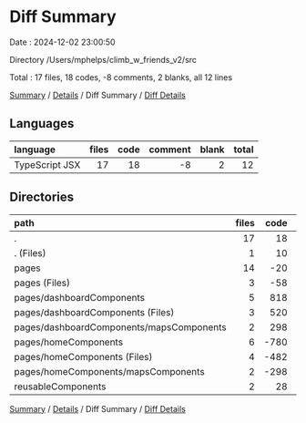 # Diff Summary

Date : 2024-12-02 23:00:50

Directory /Users/mphelps/climb_w_friends_v2/src

Total : 17 files, 18 codes, -8 comments, 2 blanks, all 12 lines

[Summary](results.md) / [Details](details.md) / Diff Summary / [Diff Details](diff-details.md)

## Languages

| language       | files | code | comment | blank | total |
| :------------- | ----: | ---: | ------: | ----: | ----: |
| TypeScript JSX |    17 |   18 |      -8 |     2 |    12 |

## Directories

| path                                     | files | code | comment | blank | total |
| :--------------------------------------- | ----: | ---: | ------: | ----: | ----: |
| .                                        |    17 |   18 |      -8 |     2 |    12 |
| . (Files)                                |     1 |   10 |       1 |     0 |    11 |
| pages                                    |    14 |  -20 |      -9 |    -6 |   -35 |
| pages (Files)                            |     3 |  -58 |      -9 |    -9 |   -76 |
| pages/dashboardComponents                |     5 |  818 |       1 |    36 |   855 |
| pages/dashboardComponents (Files)        |     3 |  520 |       0 |    16 |   536 |
| pages/dashboardComponents/mapsComponents |     2 |  298 |       1 |    20 |   319 |
| pages/homeComponents                     |     6 | -780 |      -1 |   -33 |  -814 |
| pages/homeComponents (Files)             |     4 | -482 |       0 |   -13 |  -495 |
| pages/homeComponents/mapsComponents      |     2 | -298 |      -1 |   -20 |  -319 |
| reusableComponents                       |     2 |   28 |       0 |     8 |    36 |

[Summary](results.md) / [Details](details.md) / Diff Summary / [Diff Details](diff-details.md)
